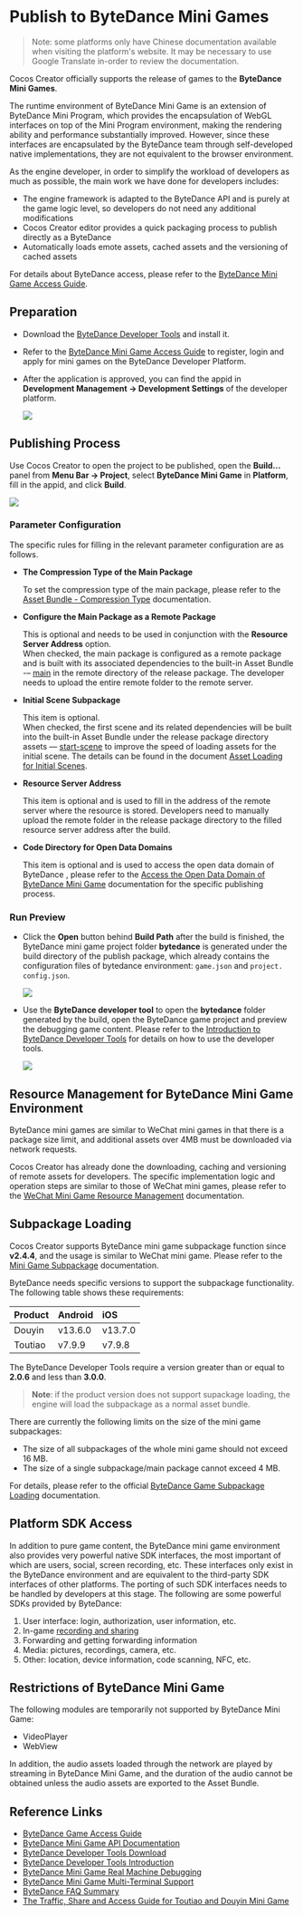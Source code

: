 # Publish to ByteDance Mini Games

> Note: some platforms only have Chinese documentation available when visiting the platform's website. It may be necessary to use Google Translate in-order to review the documentation.

Cocos Creator officially supports the release of games to the **ByteDance Mini Games**.

The runtime environment of ByteDance Mini Game is an extension of ByteDance Mini Program, which provides the encapsulation of WebGL interfaces on top of the Mini Program environment, making the rendering ability and performance substantially improved. However, since these interfaces are encapsulated by the ByteDance team through self-developed native implementations, they are not equivalent to the browser environment.

As the engine developer, in order to simplify the workload of developers as much as possible, the main work we have done for developers includes:

- The engine framework is adapted to the ByteDance API and is purely at the game logic level, so developers do not need any additional modifications
- Cocos Creator editor provides a quick packaging process to publish directly as a ByteDance 
- Automatically loads emote assets, cached assets and the versioning of cached assets

For details about ByteDance access, please refer to the [ByteDance Mini Game Access Guide](https://microapp.bytedance.com/docs/zh-CN/mini-game/introduction/plugin-reference/registration).

## Preparation

- Download the [ByteDance Developer Tools](https://microapp.bytedance.com/docs/zh-CN/mini-game/develop/developer-instrument/developer-instrument-update-and-download) and install it.

- Refer to the [ByteDance Mini Game Access Guide](https://microapp.bytedance.com/docs/zh-CN/mini-game/introduction/plugin-reference/registration) to register, login and apply for mini games on the ByteDance Developer Platform.

- After the application is approved, you can find the appid in **Development Management -> Development Settings** of the developer platform.

  ![](./publish-bytedancegame/appid.png)

## Publishing Process

Use Cocos Creator to open the project to be published, open the **Build...** panel from **Menu Bar -> Project**, select **ByteDance Mini Game** in **Platform**, fill in the appid, and click **Build**.

![](./publish-bytedancegame/build.png)

### Parameter Configuration

The specific rules for filling in the relevant parameter configuration are as follows.

- **The Compression Type of the Main Package**

  To set the compression type of the main package, please refer to the [Asset Bundle - Compression Type](../asset-manager/bundle.md#compression-type) documentation.

- **Configure the Main Package as a Remote Package**

  This is optional and needs to be used in conjunction with the **Resource Server Address** option. <br>
  When checked, the main package is configured as a remote package and is built with its associated dependencies to the built-in Asset Bundle -– [main](../asset-manager/bundle.md#the-built-in-asset-bundle) in the remote directory of the release package. The developer needs to upload the entire remote folder to the remote server.

- **Initial Scene Subpackage**

  This item is optional. <br>
  When checked, the first scene and its related dependencies will be built into the built-in Asset Bundle under the release package directory assets –– [start-scene](../asset-manager/bundle.md#the-built-in-asset-bundle) to improve the speed of loading assets for the initial scene. The details can be found in the document [Asset Loading for Initial Scenes](publish-wechatgame.md#speed-up-the-loading-of-the-start-scene).

- **Resource Server Address**

  This item is optional and is used to fill in the address of the remote server where the resource is stored. Developers need to manually upload the remote folder in the release package directory to the filled resource server address after the build.

- **Code Directory for Open Data Domains**

  This item is optional and is used to access the open data domain of ByteDance , please refer to the [Access the Open Data Domain of ByteDance Mini Game](publish-bytedance-sub-domain.md) documentation for the specific publishing process.

### Run Preview

- Click the **Open** button behind **Build Path** after the build is finished, the ByteDance mini game project folder **bytedance** is generated under the build directory of the publish package, which already contains the configuration files of bytedance  environment: `game.json` and `project. config.json`.

  ![](./publish-bytedancegame/package.png)

- Use the **ByteDance developer tool** to open the **bytedance** folder generated by the build, open the ByteDance game project and preview the debugging game content. Please refer to the [Introduction to ByteDance Developer Tools](https://microapp.bytedance.com/docs/zh-CN/mini-game/develop/developer-instrument/development-assistance/mini-app-developer-instrument) for details on how to use the developer tools.

  ![](./publish-bytedancegame/preview.png)

## Resource Management for ByteDance Mini Game Environment

ByteDance mini games are similar to WeChat mini games in that there is a package size limit, and additional assets over 4MB must be downloaded via network requests.

Cocos Creator has already done the downloading, caching and versioning of remote assets for developers. The specific implementation logic and operation steps are similar to those of WeChat mini games, please refer to the [WeChat Mini Game Resource Management](./publish-wechatgame.md#resource-management-for-the-wechat-mini-games) documentation.

## Subpackage Loading

Cocos Creator supports ByteDance mini game subpackage function since **v2.4.4**, and the usage is similar to WeChat mini game. Please refer to the [Mini Game Subpackage](./subpackage.md) documentation.

ByteDance needs specific versions to support the subpackage functionality. The following table shows these requirements:

| Product | Android | iOS |
| :-- | :--- | :--- |
| Douyin | v13.6.0 | v13.7.0 |
| Toutiao | v7.9.9 | v7.9.8 |

The ByteDance Developer Tools require a version greater than or equal to **2.0.6** and less than **3.0.0**.

> **Note**: if the product version does not support supackage loading, the engine will load the subpackage as a normal asset bundle.

There are currently the following limits on the size of the mini game subpackages:
- The size of all subpackages of the whole mini game should not exceed 16 MB.
- The size of a single subpackage/main package cannot exceed 4 MB.

For details, please refer to the official [ByteDance Game Subpackage Loading](https://microapp.bytedance.com/docs/zh-CN/mini-game/develop/framework/subpackages/introduction) documentation.

## Platform SDK Access

In addition to pure game content, the ByteDance mini game environment also provides very powerful native SDK interfaces, the most important of which are users, social, screen recording, etc. These interfaces only exist in the ByteDance environment and are equivalent to the third-party SDK interfaces of other platforms. The porting of such SDK interfaces needs to be handled by developers at this stage. The following are some powerful SDKs provided by ByteDance:

1. User interface: login, authorization, user information, etc.
2. In-game [recording and sharing](https://microapp.bytedance.com/docs/zh-CN/mini-game/introduction/function-access-guide/record-share)
3. Forwarding and getting forwarding information
4. Media: pictures, recordings, camera, etc.
5. Other: location, device information, code scanning, NFC, etc.

## Restrictions of ByteDance Mini Game

The following modules are temporarily not supported by ByteDance Mini Game:

- VideoPlayer
- WebView

In addition, the audio assets loaded through the network are played by streaming in ByteDance Mini Game, and the duration of the audio cannot be obtained unless the audio assets are exported to the Asset Bundle.

## Reference Links

- [ByteDance Game Access Guide](https://microapp.bytedance.com/docs/zh-CN/mini-game/introduction/plugin-reference/registration)
- [ByteDance Mini Game API Documentation](https://microapp.bytedance.com/docs/zh-CN/mini-game/develop/api/mini-game/bytedance-mini-game)
- [ByteDance Developer Tools Download](https://microapp.bytedance.com/docs/zh-CN/mini-game/develop/developer-instrument/developer-instrument-update-and-download)
- [ByteDance Developer Tools Introduction](https://microapp.bytedance.com/docs/zh-CN/mini-game/develop/developer-instrument/development-assistance/mini-app-developer-instrument)
- [ByteDance Mini Game Real Machine Debugging](https://microapp.bytedance.com/docs/zh-CN/mini-game/develop/developer-instrument/development-assistance/real-machine-adjust)
- [ByteDance Mini Game Multi-Terminal Support](https://microapp.bytedance.com/docs/zh-CN/mini-game/develop/multi-server-support/using-restriction)
- [ByteDance FAQ Summary](https://forum.cocos.org/t/faq/97461)
- [The Traffic, Share and Access Guide for Toutiao and Douyin Mini Game](https://mp.weixin.qq.com/s/hgZPEJyy2gWgYacDAc82Jw)
